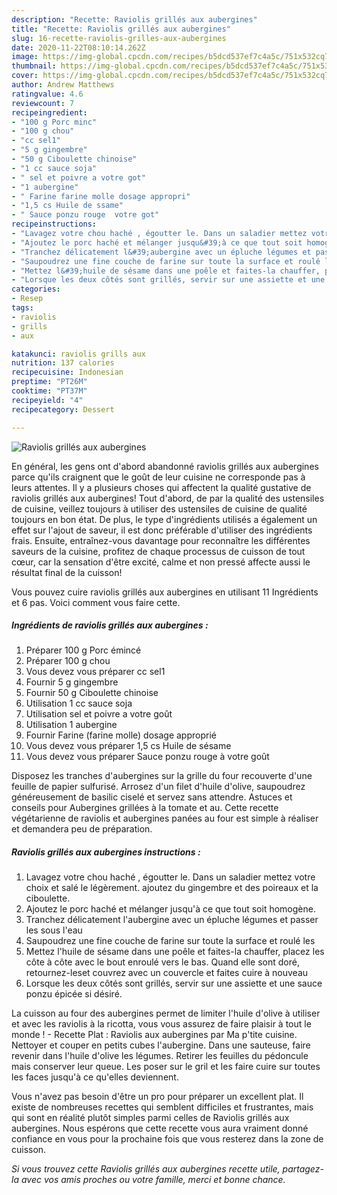 ```yaml
---
description: "Recette: Raviolis grillés aux aubergines"
title: "Recette: Raviolis grillés aux aubergines"
slug: 16-recette-raviolis-grilles-aux-aubergines
date: 2020-11-22T08:10:14.262Z
image: https://img-global.cpcdn.com/recipes/b5dcd537ef7c4a5c/751x532cq70/raviolis-grilles-aux-aubergines-photo-principale-de-la-recette.jpg
thumbnail: https://img-global.cpcdn.com/recipes/b5dcd537ef7c4a5c/751x532cq70/raviolis-grilles-aux-aubergines-photo-principale-de-la-recette.jpg
cover: https://img-global.cpcdn.com/recipes/b5dcd537ef7c4a5c/751x532cq70/raviolis-grilles-aux-aubergines-photo-principale-de-la-recette.jpg
author: Andrew Matthews
ratingvalue: 4.6
reviewcount: 7
recipeingredient:
- "100 g Porc minc"
- "100 g chou"
- "cc sel1"
- "5 g gingembre"
- "50 g Ciboulette chinoise"
- "1 cc sauce soja"
- " sel et poivre a votre got"
- "1 aubergine"
- " Farine farine molle dosage appropri"
- "1,5 cs Huile de ssame"
- " Sauce ponzu rouge  votre got"
recipeinstructions:
- "Lavagez votre chou haché , égoutter le. Dans un saladier mettez votre choix et salé le légèrement. ajoutez du gingembre et des poireaux et la ciboulette."
- "Ajoutez le porc haché et mélanger jusqu&#39;à ce que tout soit homogène."
- "Tranchez délicatement l&#39;aubergine avec un épluche légumes et passer les sous l&#39;eau"
- "Saupoudrez une fine couche de farine sur toute la surface et roulé les"
- "Mettez l&#39;huile de sésame dans une poêle et faites-la chauffer, placez les côte à côte avec le bout enroulé vers le bas. Quand elle sont doré, retournez-leset couvrez avec un couvercle et faites cuire à nouveau"
- "Lorsque les deux côtés sont grillés, servir sur une assiette et une sauce ponzu épicée si désiré."
categories:
- Resep
tags:
- raviolis
- grills
- aux

katakunci: raviolis grills aux 
nutrition: 137 calories
recipecuisine: Indonesian
preptime: "PT26M"
cooktime: "PT37M"
recipeyield: "4"
recipecategory: Dessert

---
```



![Raviolis grillés aux aubergines](https://img-global.cpcdn.com/recipes/b5dcd537ef7c4a5c/751x532cq70/raviolis-grilles-aux-aubergines-photo-principale-de-la-recette.jpg)

En général, les gens ont d'abord abandonné raviolis grillés aux aubergines parce qu'ils craignent que le goût de leur cuisine ne corresponde pas à leurs attentes. Il y a plusieurs choses qui affectent la qualité gustative de raviolis grillés aux aubergines! Tout d'abord, de par la qualité des ustensiles de cuisine, veillez toujours à utiliser des ustensiles de cuisine de qualité toujours en bon état. De plus, le type d'ingrédients utilisés a également un effet sur l'ajout de saveur, il est donc préférable d'utiliser des ingrédients frais. Ensuite, entraînez-vous davantage pour reconnaître les différentes saveurs de la cuisine, profitez de chaque processus de cuisson de tout cœur, car la sensation d'être excité, calme et non pressé affecte aussi le résultat final de la cuisson!

<!--inarticleads1-->

Vous pouvez cuire raviolis grillés aux aubergines en utilisant 11 Ingrédients et 6 pas. Voici comment vous faire cette.

##### Ingrédients de raviolis grillés aux aubergines :

1. Préparer 100 g Porc émincé
1. Préparer 100 g chou
1. Vous devez vous préparer cc sel1
1. Fournir 5 g gingembre
1. Fournir 50 g Ciboulette chinoise
1. Utilisation 1 cc sauce soja
1. Utilisation  sel et poivre a votre goût
1. Utilisation 1 aubergine
1. Fournir  Farine (farine molle) dosage approprié
1. Vous devez vous préparer 1,5 cs Huile de sésame
1. Vous devez vous préparer  Sauce ponzu rouge à votre goût


Disposez les tranches d&#39;aubergines sur la grille du four recouverte d&#39;une feuille de papier sulfurisé. Arrosez d&#39;un filet d&#39;huile d&#39;olive, saupoudrez généreusement de basilic ciselé et servez sans attendre. Astuces et conseils pour Aubergines grillées à la tomate et au. Cette recette végétarienne de raviolis et aubergines panées au four est simple à réaliser et demandera peu de préparation. 

<!--inarticleads2-->

##### Raviolis grillés aux aubergines instructions :

1. Lavagez votre chou haché , égoutter le. Dans un saladier mettez votre choix et salé le légèrement. ajoutez du gingembre et des poireaux et la ciboulette.
1. Ajoutez le porc haché et mélanger jusqu&#39;à ce que tout soit homogène.
1. Tranchez délicatement l&#39;aubergine avec un épluche légumes et passer les sous l&#39;eau
1. Saupoudrez une fine couche de farine sur toute la surface et roulé les
1. Mettez l&#39;huile de sésame dans une poêle et faites-la chauffer, placez les côte à côte avec le bout enroulé vers le bas. Quand elle sont doré, retournez-leset couvrez avec un couvercle et faites cuire à nouveau
1. Lorsque les deux côtés sont grillés, servir sur une assiette et une sauce ponzu épicée si désiré.


La cuisson au four des aubergines permet de limiter l&#39;huile d&#39;olive à utiliser et avec les raviolis à la ricotta, vous vous assurez de faire plaisir à tout le monde ! - Recette Plat : Raviolis aux aubergines par Ma p&#39;tite cuisine. Nettoyer et couper en petits cubes l&#39;aubergine. Dans une sauteuse, faire revenir dans l&#39;huile d&#39;olive les légumes. Retirer les feuilles du pédoncule mais conserver leur queue. Les poser sur le gril et les faire cuire sur toutes les faces jusqu&#39;à ce qu&#39;elles deviennent. 

<!--inarticleads1-->

<p>
Vous n'avez pas besoin d'être un pro pour préparer un excellent plat. Il existe de nombreuses recettes qui semblent difficiles et frustrantes, mais qui sont en réalité plutôt simples parmi celles de Raviolis grillés aux aubergines. Nous espérons que cette recette vous aura vraiment donné confiance en vous pour la prochaine fois que vous resterez dans la zone de cuisson.
</p>

<p>
<i>Si vous trouvez cette Raviolis grillés aux aubergines recette utile, partagez-la avec vos amis proches ou votre famille, merci et bonne chance.</i>
</p>
